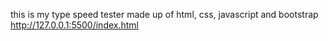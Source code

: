 this is my type speed tester made up of html, css, javascript and bootstrap http://127.0.0.1:5500/index.html
